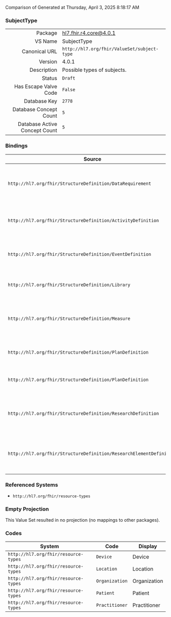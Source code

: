 Comparison of 
Generated at Thursday, April 3, 2025 8:18:17 AM

### SubjectType

|      |     |
| ---: | --- |
| Package | hl7.fhir.r4.core@4.0.1 |
| VS Name | SubjectType |
| Canonical URL | `http://hl7.org/fhir/ValueSet/subject-type` |
| Version | 4.0.1 |
| Description | Possible types of subjects. |
| Status | `Draft` |
| Has Escape Valve Code | `False` |
| Database Key | `2778` |
| Database Concept Count | `5` |
| Database Active Concept Count | `5` |
### Bindings

| Source | Element | Binding | Strength | Element Short |
| ------ | ------- | ------- | -------- | ------------- |
| `http://hl7.org/fhir/StructureDefinition/DataRequirement` | `DataRequirement.subject[x]` | `http://hl7.org/fhir/ValueSet/subject-type` | `Extensible` | E.g. Patient, Practitioner, RelatedPerson, Organization, Location, Device |
| `http://hl7.org/fhir/StructureDefinition/ActivityDefinition` | `ActivityDefinition.subject[x]` | `http://hl7.org/fhir/ValueSet/subject-type` | `Extensible` | Type of individual the activity definition is intended for |
| `http://hl7.org/fhir/StructureDefinition/EventDefinition` | `EventDefinition.subject[x]` | `http://hl7.org/fhir/ValueSet/subject-type` | `Extensible` | Type of individual the event definition is focused on |
| `http://hl7.org/fhir/StructureDefinition/Library` | `Library.subject[x]` | `http://hl7.org/fhir/ValueSet/subject-type` | `Extensible` | Type of individual the library content is focused on |
| `http://hl7.org/fhir/StructureDefinition/Measure` | `Measure.subject[x]` | `http://hl7.org/fhir/ValueSet/subject-type` | `Extensible` | E.g. Patient, Practitioner, RelatedPerson, Organization, Location, Device |
| `http://hl7.org/fhir/StructureDefinition/PlanDefinition` | `PlanDefinition.subject[x]` | `http://hl7.org/fhir/ValueSet/subject-type` | `Extensible` | Type of individual the plan definition is focused on |
| `http://hl7.org/fhir/StructureDefinition/PlanDefinition` | `PlanDefinition.action.subject[x]` | `http://hl7.org/fhir/ValueSet/subject-type` | `Extensible` | Type of individual the action is focused on |
| `http://hl7.org/fhir/StructureDefinition/ResearchDefinition` | `ResearchDefinition.subject[x]` | `http://hl7.org/fhir/ValueSet/subject-type` | `Extensible` | E.g. Patient, Practitioner, RelatedPerson, Organization, Location, Device |
| `http://hl7.org/fhir/StructureDefinition/ResearchElementDefinition` | `ResearchElementDefinition.subject[x]` | `http://hl7.org/fhir/ValueSet/subject-type` | `Extensible` | E.g. Patient, Practitioner, RelatedPerson, Organization, Location, Device |

### Referenced Systems

* `http://hl7.org/fhir/resource-types`
### Empty Projection

This Value Set resulted in no projection (no mappings to other packages).

### Codes

| System | Code | Display |
| ------ | ---- | ------- |
| `http://hl7.org/fhir/resource-types` | `Device` | Device |
| `http://hl7.org/fhir/resource-types` | `Location` | Location |
| `http://hl7.org/fhir/resource-types` | `Organization` | Organization |
| `http://hl7.org/fhir/resource-types` | `Patient` | Patient |
| `http://hl7.org/fhir/resource-types` | `Practitioner` | Practitioner |
